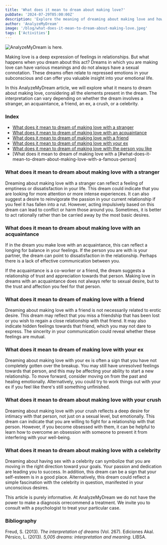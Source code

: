```yaml
---
title: 'What does it mean to dream about making love?'
pubDate: '2024-07-29T05:00:00Z'
description: 'Explore the meaning of dreaming about making love and how to interpret this type of dream according to psychoanalysis.'
author: 'AnalyzeMyDream'
image: '/blog/what-does-it-mean-to-dream-about-making-love.jpeg'
tags: ['Activities']
---
```


![AnalyzeMyDream is here.](/blog/what-does-it-mean-to-dream-about-making-love.jpeg)

Making love is a deep expression of feelings in relationships. But what happens when you dream about this act? Dreams in which you are making love can have various meanings and do not always have a sexual connotation. These dreams often relate to repressed emotions in your subconscious and can offer you valuable insight into your emotional life.

In this AnalyzeMyDream article, we will explore what it means to dream about making love, considering all the elements present in the dream. The interpretation can vary depending on whether the dream involves a stranger, an acquaintance, a friend, an ex, a crush, or a celebrity.

### Index

- [What does it mean to dream of making love with a stranger](#what-does-it-mean-to-dream-of-making-love-with-a-stranger)
- [What does it mean to dream of making love with an acquaintance](#what-does-it-mean-to-dream-of-making-love-with-an-acquaintance)
- [What does it mean to dream of making love with a friend](#what-does-it-mean-to-dream-of-making-love-with-a-friend)
- [What does it mean to dream of making love with your ex](#what-does-it-mean-to-dream-of-making-love-with-your-ex)
- [What does it mean to dream of making love with the person you like](#what-does-it-mean-to-dream-of-making-love-with-the-person-you-like)
- [What does it mean to dream of making love with a [#what-does-it-mean-to-dream-about-making-love-with-a-famous-person]

### What does it mean to dream about making love with a stranger

Dreaming about making love with a stranger can reflect a feeling of emptiness or dissatisfaction in your life. This dream could indicate that you are looking for more attention or more intense experiences. It can also suggest a desire to reinvigorate the passion in your current relationship if you feel it has fallen into a rut. However, acting impulsively based on this dream can lead to conflict or harm those around you. Sometimes, it is better to act rationally rather than be carried away by the most basic desires.

### What does it mean to dream about making love with an acquaintance

If in the dream you make love with an acquaintance, this can reflect a longing for balance in your feelings. If the person you are with is your partner, the dream can point to dissatisfaction in the relationship. Perhaps there is a lack of effective communication between you. 

If the acquaintance is a co-worker or a friend, the dream suggests a relationship of trust and appreciation towards that person. Making love in dreams with an acquaintance does not always refer to sexual desire, but to the trust and affection you feel for that person.

### What does it mean to dream of making love with a friend

Dreaming about making love with a friend is not necessarily related to erotic desire. This dream may reflect that you miss a friendship that has been lost or you wish to regain a close relationship with that friend. It may also indicate hidden feelings towards that friend, which you may not dare to express. The sincerity in your communication could reveal whether these feelings are mutual.

### What does it mean to dream of making love with your ex

Dreaming about making love with your ex is often a sign that you have not completely gotten over the breakup. You may still have unresolved feelings towards that person, and this may be affecting your ability to start a new relationship. To move forward, consider moving on from the past and healing emotionally. Alternatively, you could try to work things out with your ex if you feel like there's still something unfinished. 

### What does it mean to dream about making love with your crush

Dreaming about making love with your crush reflects a deep desire for intimacy with that person, not just on a sexual level, but emotionally. This dream can indicate that you are willing to fight for a relationship with that person. However, if you become obsessed with them, it can be helpful to learn how to overcome an obsession with someone to prevent it from interfering with your well-being. 

### What does it mean to dream about making love with a celebrity

Dreaming about having sex with a celebrity can symbolize that you are moving in the right direction toward your goals. Your passion and dedication are leading you to success. In addition, this dream can be a sign that your self-esteem is in a good place. Alternatively, this dream could reflect a simple fascination with the celebrity in question, manifested in your unconscious desires. 

This article is purely informative. At AnalyzeMyDream we do not have the power to make a diagnosis orrecommend a treatment. We invite you to consult with a psychologist to treat your particular case.

### Bibliography

Freud, S. (2013). *The interpretation of dreams* (Vol. 267). Ediciones Akal. 
Pérsico, L. (2013). *5,005 dreams: interpretation and meaning*. LIBSA.